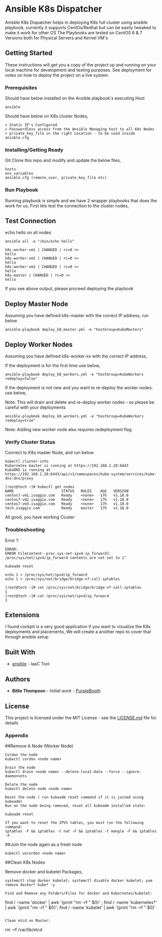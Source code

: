 # Ansible K8s Dispatcher

Anisble K8s Dispatcher helps in deploying K8s full cluster using ansible playbook, currently it supports CentOs/Redhat but can be easily tweaked to make it work for other OS
The Playbooks are tested on CentOS 6 & 7 Versions both for Physical Servers and Kernel VM's

## Getting Started

These instructions will get you a copy of the project up and running on your local machine for development and testing purposes. See deployment for notes on how to deploy the project on a live system.

### Prerequisites

Should have below installed on the Ansible playbook's executing Host

```
ansible
```

Should have below on K8s cluster Nodes,

```
> Static IP's Configured
> Passwordless access from the Ansible Managing host to all K8s Nodes
> private_key_file in the right Location - to be used inside anisble.cfg
```

### Installing/Getting Ready

Git Clone this repo and modify and update the below files,

```
hosts
env_variables
ansible.cfg (remote_user, private_key_file etc)
```

### Run Playbook

Running playbook is simple and we have 2 wrapper playbooks that does the work for us,
First lets test the connection to the cluster nodes,


## Test Connection

echo hello on all nodes

```
ansible all -a "/bin/echo hello"

k8s-worker-vm1 | CHANGED | rc=0 >>
hello
k8s-worker-vm2 | CHANGED | rc=0 >>
hello
k8s-worker-vm3 | CHANGED | rc=0 >>
hello
k8s-master | CHANGED | rc=0 >>
hello

```

If you see above output, please proceed deploying the playbook

## Deploy Master Node

Assuming you have defined k8s-master with the correct IP address, run below

```
ansible-playbook deploy_k8_master.yml -e "hostGroup=KubeMasters"
```

## Deploy Worker Nodes

Assuming you have defined k8s-worker-xx with the correct IP address, 

If the deployment is for the first time use below,

```
ansible-playbook deploy_k8_workers.yml -e "hostGroup=KubeWorkers redeploy=false"
```

If the deployment is not new and you want to re-deploy the worker nodes. use below,

Note: This will drain and delete and re-deploy worker nodes - so please be careful with your deployments

```
ansible-playbook deploy_k8_workers.yml -e "hostGroup=KubeWorkers redeploy=true"
```

Note: Adding new worker node also requires redeployment flag

### Verify Cluster Status

Connect to K8s master Node, and run below

```
kubectl cluster-info
Kubernetes master is running at https://192.168.1.28:6443
KubeDNS is running at https://192.168.1.28:6443/api/v1/namespaces/kube-system/services/kube-dns:dns/proxy
```

```
[root@tech ~]# kubectl get nodes
NAME                      STATUS   ROLES    AGE   VERSION
centos7-vm1.isaggio.com   Ready    <none>   17h   v1.18.0
centos7-vm2.isaggio.com   Ready    <none>   17h   v1.18.0
centos7-vm3.isaggio.com   Ready    <none>   17h   v1.18.0
tech.isaggio.com          Ready    master   17h   v1.18.0
```

All good, you have working Cluster

### Troubleshooting

Error 1:

```
ERROR:
ERROR FileContent--proc-sys-net-ipv4-ip_forward]: /proc/sys/net/ipv4/ip_forward contents are not set to 1"

kubeadm reset

echo 1 > /proc/sys/net/ipv4/ip_forward
echo 1 > /proc/sys/net/bridge/bridge-nf-call-iptables

[root@tech ~]# cat /proc/sys/net/bridge/bridge-nf-call-iptables
1
[root@tech ~]# cat /proc/sys/net/ipv4/ip_forward
1
```

## Extensions

I found cockpit is a very good application if you want to visualize the K8s deployments and placements, 
We will create a another repo to cover that through ansible setup


## Built With

* [ansible](https://opensource.com/article/18/7/sysadmin-tasks-ansible) - IaaC Tool

## Authors

* **Billie Thompson** - *Initial work* - [PurpleBooth](https://github.com/PurpleBooth)

## License

This project is licensed under the MIT License - see the [LICENSE.md](LICENSE.md) file for details


### Appendix

##Remove A Node (Worker Node)

```
Cordon the node
kubectl cordon <node name>

Drain the node
kubectl drain <node name> --delete-local-data --force --ignore-daemonsets

Delete the node
kubectl delete node <node name>

Reset the node ( run kubeadm reset command if it is joined using kubeadm)
Run on the node being removed, reset all kubeadm installed state:

kubeadm reset

If you want to reset the IPVS tables, you must run the following command:
iptables -F && iptables -t nat -F && iptables -t mangle -F && iptables -X
```

##Join the node again as a fresh node

```
kubectl uncordon <node name>
```

##Clean K8s Nodes

Remove docker and kubelet Packages,

```
systemctl stop docker kubelet; systemctl disable docker kubelet; yum remove docker* kube* -y

Find and Remove any Folders/Files for docker and Kubernetes/kubelet:

```
find / -name 'docker' | awk '{print "rm -rf " $0}' ; find / -name 'kubernetes*' | awk '{print "rm -rf " $0}'; find / -name 'kubelet' | awk '{print "rm -rf " $0}'
```

Clean etcd on Master:

```
rm -rf /var/lib/etcd
```
